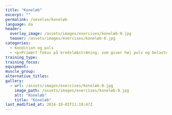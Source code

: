 ```yaml
---
title: "Koneløb"
excerpt: ""
permalink: /oevelse/koneløb
language: da
header:
  overlay_image: /assets/images/exercises/koneløb-0.jpg
  teaser: /assets/images/exercises/koneløb-0.jpg
categories:
  - Kondition og puls
  - <p>Primært fokus på kredsløbstræning, som giver høj puls og belaster det aerobe system maksimalt.</p>
training_type: 
training_focus: 
equipment:
muscle_group:
alternative_titles:
gallery:
  - url: /assets/images/exercises/koneløb-0.jpg
    image_path: /assets/images/exercises/koneløb-0.jpg
    alt: "Koneløb"
    title: "Koneløb"
last_modified_at: 2014-10-03T11:19:47Z
---
```



